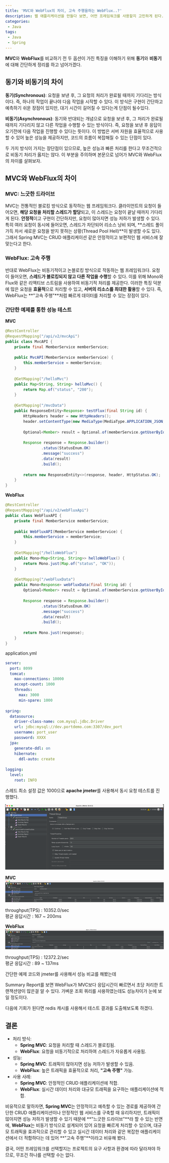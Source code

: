 ```yaml
---
title: 'MVC와 WebFlux의 차이, 고속 주행을하는 WebFlux..?'
description: 웹 애플리케이션을 만들다 보면, 어떤 프레임워크를 사용할지 고민하게 된다. 특히 Spring Framework의 두 가지 대표적인 옵션인 Spring MVC와 WebFlux는 서로 다른 접근 방식을 가지고 있는데, 오늘은 이 두 프레임워크의 차이점을 살펴보면서, WebFlux가 왜 "고속 주행"을 할 수 있는지 알아보려고 한다.
categories:
 - Java
tags:
 - Java
 - Spring
---
```

**MVC**와 **WebFlux**를 비교하기 전 두 옵션이 가진 특징을 이해하기 위해 **동기**와 **비동기**에 대해 간단하게 정리를 하고 넘어가겠다.

## 동기와 비동기의 차이

**동기(Synchronous)**: 요청을 보낸 후, 그 요청의 처리가 완료될 때까지 기다리는 방식이다. 즉, 하나의 작업이 끝나야 다음 작업을 시작할 수 있다. 이 방식은 구현이 간단하고 예측하기 쉬운 장점이 있지만, 대기 시간이 길어질 수 있다는게 단점이 될수있다.

**비동기(Asynchronous)**: 동기와 반대되는 개념으로 요청을 보낸 후, 그 처리가 완료될 때까지 기다리지 않고 다른 작업을 수행할 수 있는 방식이다. 즉, 요청을 보낸 후 응답이 오기전에 다음 작업을 진행할 수 있다는 뜻이다. 이 방법은 서버 자원을 효율적으로 사용할 수 있어 높은 성능을 제공하지만, 코드의 흐름이 복잡해질 수 있는 단점이 있다.

두 가지 방식이 가지는 장단점이 있으므로, 높은 성능과 빠른 처리를 한다고 무조건적으로 비동기 처리가 옳지는 않다. 이 부분을 주의하며 본문으로 넘어가 MVC와 WebFlux의 차이를 살펴보자.


## MVC와 WebFlux의 차이
### MVC: 느긋한 드라이브
MVC는 전통적인 블로킹 방식으로 동작하는 웹 프레임워크다. 클라이언트의 요청이 들어오면, **해당 요청을 처리할 스레드가 할당**되고, 이 스레드는 요청이 끝날 때까지 기다리게 된다. **안정적**이고 구현이 간단하지만, 요청이 많아지면 성능 저하가 발생할 수 있다. 특히 여러 요청이 동시에 들어오면, 스레드가 차단되어 리소스 낭비 되며, **스레드 풀이 가득 차서 새로운 요청을 받지 못하는 상황(Thread Pool Hell)**이 발생할 수도 있다. 그래서 Spring MVC는 CRUD 애플리케이션 같은 안정적이고 보편적인 웹 서비스에 잘 맞는다고 한다.

### WebFlux: 고속 주행
반대로 WebFlux는 비동기적이고 논블로킹 방식으로 작동하는 웹 프레임워크다. 요청이 들어오면, **스레드가 블로킹되지 않고 다른 작업을 수행**할 수 있다. 이를 위해 Mono와 Flux와 같은 리액티브 스트림을 사용하여 비동기적 처리를 제공한다. 이러한 특징 덕분에 많은 요청을 **효율적**으로 처리할 수 있고, **서버의 리소스를 최대한 활용**할 수 있다. 즉, WebFlux는 **"고속 주행"**처럼 빠르게 데이터를 처리할 수 있는 장점이 있다.

### 간단한 예제를 통한 성능 테스트

**MVC**
```java
@RestController
@RequestMapping("/api/v2/mvcApi")
public class MvcAPI {
    private final MemberService memberService;

    public MvcAPI(MemberService memberService) {
        this.memberService = memberService;
    }

    @GetMapping("/helloMvc")
    public Map<String, String> helloMvc() {
        return Map.of("status", "200");
    }

    @GetMapping("/mvcData")
    public ResponseEntity<Response> testFlux(final String id) {
        HttpHeaders header = new HttpHeaders();
        header.setContentType(new MediaType(MediaType.APPLICATION_JSON, StandardCharsets.UTF_8));

        Optional<Member> result = Optional.of(memberService.getUserById(id).orElse(new Member()));

        Response response = Response.builder()
                .status(StatusEnum.OK)
                .message("success")
                .data(result)
                .build();

        return new ResponseEntity<>(response, header, HttpStatus.OK);
    }
}
```

**WebFlux**
```java
@RestController
@RequestMapping("/api/v2/webFluxApi")
public class WebFluxAPI {
    private final MemberService memberService;

    public WebFluxAPI(MemberService memberService) {
        this.memberService = memberService;
    }

    @GetMapping("/helloWebFlux")
    public Mono<Map<String, String>> helloWebFlux() {
        return Mono.just(Map.of("status", "OK"));
    }

    @GetMapping("/webFluxData")
    public Mono<Response> webFluxData(final String id) {
        Optional<Member> result = Optional.of(memberService.getUserById(id).orElse(new Member()));

        Response response = Response.builder()
                .status(StatusEnum.OK)
                .message("success")
                .data(result)
                .build();

        return Mono.just(response);
    }
}
```

application.yml
```yml
server:
  port: 8099
  tomcat:
    max-connections: 10000
    accept-count: 1000
    threads:
      max: 3000
      min-spare: 1000

spring:
  datasource:
    driver-class-name: com.mysql.jdbc.Driver
    url: jdbc:mysql://dev.portdemo.com:3307/dev_port
    username: port_user
    password: XXXX
  jpa:
    generate-ddl: on
    hibernate:
      ddl-auto: create

logging:
  level:
    root: INFO
```

스레드 최소 설정 값은 1000으로 **apache jmeter**를 사용해서 동시 요청 테스트를 진행했다.

![Desktop Preview](/assets/images/post/webflux/jmeter_test_case_1.png)

**MVC**
![Desktop Preview](/assets/images/post/webflux/jmeter_test_case_2.png)

throughput(TPS) : 10352.0/sec  
평균 응답시간 : 167 ~ 200ms

**WebFlux**
![Desktop Preview](/assets/images/post/webflux/jmeter_test_case_3.png)

throughput(TPS) : 12372.2/sec  
평균 응답시간 : 89 ~ 137ms

간단한 예제 코드와 jmeter를 사용해서 성능 비교를 해봤는데

Summary Report를 보면 WebFlux가 MVC보다 응답시간이 빠르면서 초당 처리한 트랜잭션양이 많은걸 알 수 있다.
가벼운 조회 쿼리를 사용하였는데도 성능차이가 눈에 보일 정도이다.

다음에 기회가 된다면 redis 캐시를 사용해서 테스트 결과를 도출해보도록 하겠다.

## 결론
- 처리 방식:
    - **Spring MVC**: 요청을 처리할 때 스레드가 블로킹됨.
    - **WebFlux**: 요청을 비동기적으로 처리하여 스레드가 자유롭게 사용됨.
- 성능:
    - **Spring MVC**: 트래픽이 많아지면 성능 저하가 발생할 수 있음.
    - **WebFlux**: 높은 트래픽을 효율적으로 처리, **"고속 주행"** 가능.
- 사용 사례:
    - **Spring MVC**: 안정적인 CRUD 애플리케이션에 적합.
    - **WebFlux**: 실시간 데이터 처리와 대규모 트래픽을 요구하는 애플리케이션에 적합.

비유적으로 말하자면, **Spring MVC**는 안정적이고 예측할 수 있는 경로를 제공하여 간단한 CRUD 애플리케이션이나 안정적인 웹 서비스를 구축할 때 유리하지만, 트래픽이 많아지면 성능 저하가 발생할 수 있기 때문에 **"느긋한 드라이브"**라 할 수 있는 반면에, **WebFlux**는 비동기 방식으로 설계되어 있어 요청을 빠르게 처리할 수 있으며, 대규모 트래픽을 효과적으로 관리할 수 있고 실시간 데이터 처리와 같은 복잡한 애플리케이션에서 더 적합하다는 데 있어 **"고속 주행"**이라고 비유해 봤다.

결국, 어떤 프레임워크를 선택할지는 프로젝트의 요구 사항과 환경에 따라 달라져야 하므로, 무조건 하나를 선택할 수는 없다.

